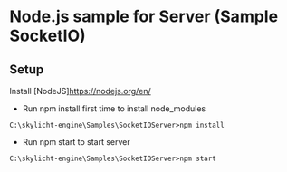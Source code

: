 # Node.js sample for Server (Sample SocketIO)

## Setup

Install [NodeJS]https://nodejs.org/en/

-   Run npm install first time to install node_modules
```console
C:\skylicht-engine\Samples\SocketIOServer>npm install
```

-   Run npm start to start server
```console
C:\skylicht-engine\Samples\SocketIOServer>npm start
```